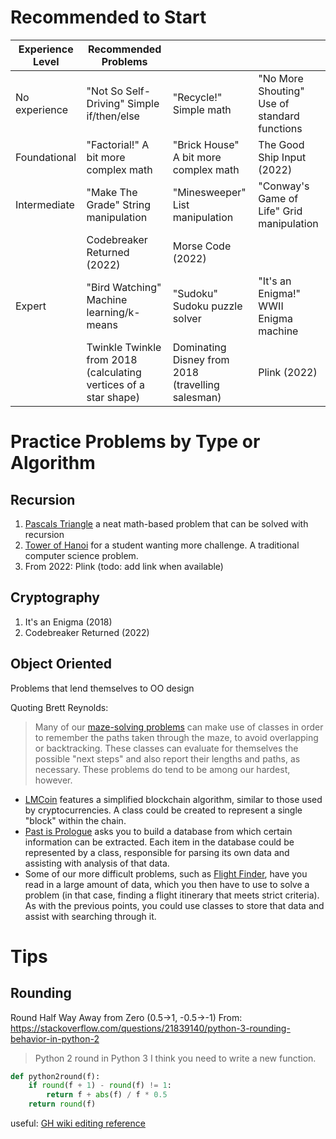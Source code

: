 # Recommended to Start 
| Experience Level	| Recommended Problems | | | 
| --- | --- | --- | --- |
| No experience	| "Not So Self-Driving" Simple if/then/else	| "Recycle!" Simple math	| "No More Shouting" Use of standard functions |
| Foundational	| "Factorial!" A bit more complex math	| "Brick House" A bit more complex math | The Good Ship Input (2022) |
| Intermediate	| "Make The Grade" String manipulation |	"Minesweeper" List manipulation	| "Conway's Game of Life" Grid manipulation | 
| | Codebreaker Returned (2022) | Morse Code (2022) | 
| Expert	| "Bird Watching" Machine learning/k-means	| "Sudoku" Sudoku puzzle solver	| "It's an Enigma!" WWII Enigma machine |
| | Twinkle Twinkle from 2018 (calculating vertices of a star shape) | Dominating Disney from 2018 (travelling salesman) | Plink (2022) |

# Practice Problems by Type or Algorithm
## Recursion
1. [Pascals Triangle](https://lmcodequestacademy.com/problem/pascals-triangle) a neat math-based problem that can be solved with recursion
2. [Tower of Hanoi](https://lmcodequestacademy.com/problem/tower-of-hanoi) for a student wanting more challenge. A traditional computer science problem.
3. From 2022: Plink (todo: add link when available)

## Cryptography
1. It's an Enigma (2018)
2. Codebreaker Returned (2022)

## Object Oriented
Problems that lend themselves to OO design

Quoting Brett Reynolds: 
> Many of our [maze-solving problems](https://lmcodequestacademy.com/tag/mazes) can make use of classes in order to remember the paths taken through the maze, to avoid overlapping or backtracking. These classes can evaluate for themselves the possible "next steps" and also report their lengths and paths, as necessary. These problems do tend to be among our hardest, however.
	
* [LMCoin](https://lmcodequestacademy.com/problem/lmcoin) features a simplified blockchain algorithm, similar to those used by cryptocurrencies. A class could be created to represent a single "block" within the chain.
* [Past is Prologue](https://lmcodequestacademy.com/problem/past-is-prologue) asks you to build a database from which certain information can be extracted. Each item in the database could be represented by a class, responsible for parsing its own data and assisting with analysis of that data.
* Some of our more difficult problems, such as [Flight Finder](https://lmcodequestacademy.com/problem/flight-finder), have you read in a large amount of data, which you then have to use to solve a problem (in that case, finding a flight itinerary that meets strict criteria). As with the previous points, you could use classes to store that data and assist with searching through it.

# Tips 
## Rounding
Round Half Way Away from Zero (0.5->1, -0.5->-1)
From: https://stackoverflow.com/questions/21839140/python-3-rounding-behavior-in-python-2
> Python 2 round in Python 3
> I think you need to write a new function.
```python
def python2round(f):
    if round(f + 1) - round(f) != 1:
        return f + abs(f) / f * 0.5
    return round(f)
```

useful: [GH wiki editing reference](https://docs.github.com/en/get-started/writing-on-github/getting-started-with-writing-and-formatting-on-github/basic-writing-and-formatting-syntax)
